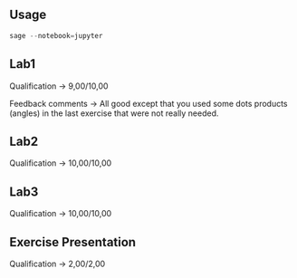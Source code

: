 ## Usage

```python
sage --notebook=jupyter
```

## Lab1

Qualification -> 9,00/10,00

Feedback comments -> All good except that you used some dots products (angles) in the last exercise that were not really needed.

## Lab2

Qualification -> 10,00/10,00

## Lab3

Qualification -> 10,00/10,00

## Exercise Presentation

Qualification -> 2,00/2,00
